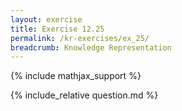 ```yaml
---
layout: exercise
title: Exercise 12.25
permalink: /kr-exercises/ex_25/
breadcrumb: Knowledge Representation
---
```


{% include mathjax_support %}

<div><i class="arrow-up loader" data-chapter="kr-exercises" data-exercise="ex_25" data-rating="0"></i></div>
{% include_relative question.md %}
